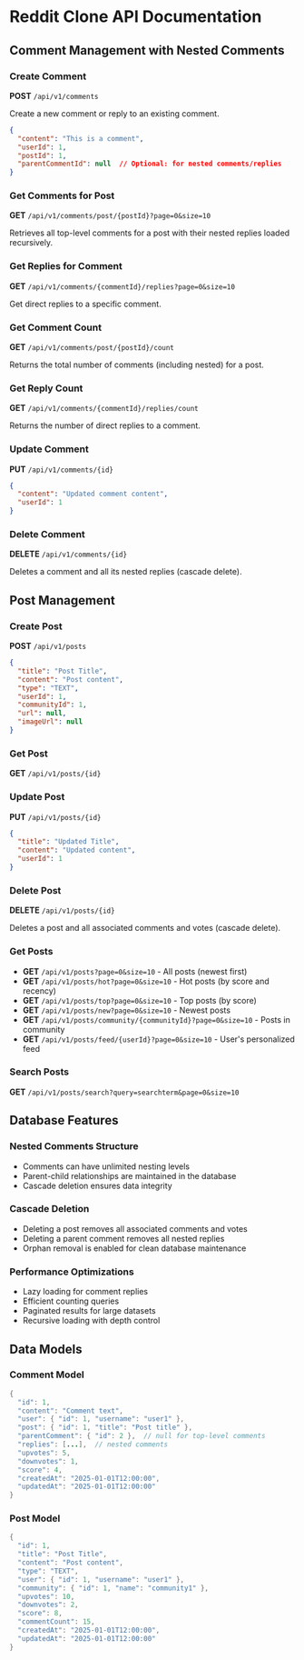 # Reddit Clone API Documentation

## Comment Management with Nested Comments

### Create Comment
**POST** `/api/v1/comments`

Create a new comment or reply to an existing comment.

```json
{
  "content": "This is a comment",
  "userId": 1,
  "postId": 1,
  "parentCommentId": null  // Optional: for nested comments/replies
}
```

### Get Comments for Post
**GET** `/api/v1/comments/post/{postId}?page=0&size=10`

Retrieves all top-level comments for a post with their nested replies loaded recursively.

### Get Replies for Comment
**GET** `/api/v1/comments/{commentId}/replies?page=0&size=10`

Get direct replies to a specific comment.

### Get Comment Count
**GET** `/api/v1/comments/post/{postId}/count`

Returns the total number of comments (including nested) for a post.

### Get Reply Count
**GET** `/api/v1/comments/{commentId}/replies/count`

Returns the number of direct replies to a comment.

### Update Comment
**PUT** `/api/v1/comments/{id}`

```json
{
  "content": "Updated comment content",
  "userId": 1
}
```

### Delete Comment
**DELETE** `/api/v1/comments/{id}`

Deletes a comment and all its nested replies (cascade delete).

## Post Management

### Create Post
**POST** `/api/v1/posts`

```json
{
  "title": "Post Title",
  "content": "Post content",
  "type": "TEXT",
  "userId": 1,
  "communityId": 1,
  "url": null,
  "imageUrl": null
}
```

### Get Post
**GET** `/api/v1/posts/{id}`

### Update Post
**PUT** `/api/v1/posts/{id}`

```json
{
  "title": "Updated Title",
  "content": "Updated content",
  "userId": 1
}
```

### Delete Post
**DELETE** `/api/v1/posts/{id}`

Deletes a post and all associated comments and votes (cascade delete).

### Get Posts
- **GET** `/api/v1/posts?page=0&size=10` - All posts (newest first)
- **GET** `/api/v1/posts/hot?page=0&size=10` - Hot posts (by score and recency)
- **GET** `/api/v1/posts/top?page=0&size=10` - Top posts (by score)
- **GET** `/api/v1/posts/new?page=0&size=10` - Newest posts
- **GET** `/api/v1/posts/community/{communityId}?page=0&size=10` - Posts in community
- **GET** `/api/v1/posts/feed/{userId}?page=0&size=10` - User's personalized feed

### Search Posts
**GET** `/api/v1/posts/search?query=searchterm&page=0&size=10`

## Database Features

### Nested Comments Structure
- Comments can have unlimited nesting levels
- Parent-child relationships are maintained in the database
- Cascade deletion ensures data integrity

### Cascade Deletion
- Deleting a post removes all associated comments and votes
- Deleting a parent comment removes all nested replies
- Orphan removal is enabled for clean database maintenance

### Performance Optimizations
- Lazy loading for comment replies
- Efficient counting queries
- Paginated results for large datasets
- Recursive loading with depth control

## Data Models

### Comment Model
```java
{
  "id": 1,
  "content": "Comment text",
  "user": { "id": 1, "username": "user1" },
  "post": { "id": 1, "title": "Post title" },
  "parentComment": { "id": 2 },  // null for top-level comments
  "replies": [...],  // nested comments
  "upvotes": 5,
  "downvotes": 1,
  "score": 4,
  "createdAt": "2025-01-01T12:00:00",
  "updatedAt": "2025-01-01T12:00:00"
}
```

### Post Model
```java
{
  "id": 1,
  "title": "Post Title",
  "content": "Post content",
  "type": "TEXT",
  "user": { "id": 1, "username": "user1" },
  "community": { "id": 1, "name": "community1" },
  "upvotes": 10,
  "downvotes": 2,
  "score": 8,
  "commentCount": 15,
  "createdAt": "2025-01-01T12:00:00",
  "updatedAt": "2025-01-01T12:00:00"
}
```